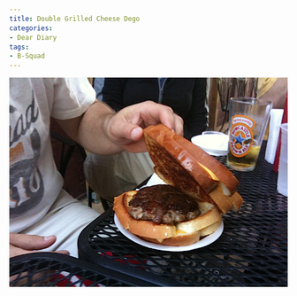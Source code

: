 ```yaml
---
title: Double Grilled Cheese Dego
categories:
- Dear Diary
tags:
- B-Squad
---
```


[![](/assets/posts/2010/IMG_0894.png)](http://thingelstad.com/s/double-grilled-cheese-dego/img_0894/img)
